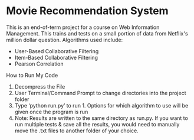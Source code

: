 # Movie Recommendation System
 
 This is an end-of-term project for a course on Web Information Management.
 This trains and tests on a small portion of data from Netflix's million dollar question.
 Algorithms used include:
 - User-Based Collaborative Filtering
 - Item-Based Collaborative Filtering
 - Pearson Correlation
 
 How to Run My Code
 1. Decompress the File
 2. User Terminal/Command Prompt to change directories into the project folder
 3. Type ‘python run.py’ to run
        1. Options for which algorithm to use will be given once the program is run
 4. Note: Results are written to the same directory as run.py. If you want to run multiple tests & save all the results, you would need to manually move the .txt files to another folder of your choice.
